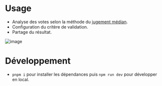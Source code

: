# Usage

- Analyse des votes selon la méthode du [jugement médian](https://fr.wikipedia.org/wiki/Jugement_usuel).
- Configuration du critère de validation.
- Partage du résultat.

![image](https://github.com/user-attachments/assets/336b051a-3349-40d6-bc56-fd80250154ae)

# Développement

- `pnpm i` pour installer les dépendances puis `npm run dev` pour développer en local.
